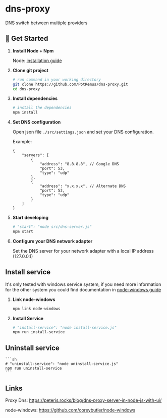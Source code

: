# dns-proxy
DNS switch between multiple providers

## 🚀 Get Started

1.  **Install Node + Npm**

    Node: [installation guide](https://nodejs.org/en/)

2.  **Clone git project**

    ```sh
    # run command in your working directory
    git clone https://github.com/PotRemus/dns-proxy.git
    cd dns-proxy
    ```

3.  **Install dependencies**

    ```sh
    # install the dependencies
    npm install
    ```

4.  **Set DNS configuration**

    Open json file `./src/settings.json` and set your DNS configuration.
    
    Example:
    ```jsonc
    {
        "servers": [
            {
                "address": "8.8.8.8", // Google DNS
                "port": 53,
                "type": "udp"
            },
            {
                "address": "x.x.x.x", // Alternate DNS
                "port": 53,
                "type": "udp"
            }
        ]
    }
    ```

5.  **Start developing**

    ```sh
    # "start": "node src/dns-server.js"
    npm start
    ```

6.  **Configure your DNS network adapter**

    Set the DNS server for your network adapter with a local IP address (127.0.0.1)

## Install service
It's only tested with windows service system, if you need more information for the other system you could find documentation in [node-windows guide](https://github.com/coreybutler/node-windows)

1.  **Link node-windows**
    ```sh
    npm link node-windows
    ```

2.  **Install Service**
    ```sh
    # "install-service": "node install-service.js"
    npm run install-service
    ```

## Uninstall service
    ```sh
    # "uninstall-service": "node uninstall-service.js"
    npm run uninstall-service
    ```

## Links
Proxy Dns: https://peteris.rocks/blog/dns-proxy-server-in-node-js-with-ui/

node-windows: https://github.com/coreybutler/node-windows